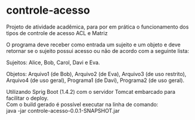 # controle-acesso
<p>Projeto de atividade acadêmica, para por em prática o funcionamento dos tipos de controle de acesso ACL e Matriz</p>

O programa deve receber como entrada um sujeito e um objeto e deve retornar se o sujeito possui acesso ou não de acordo com a seguinte lista: <br/>
<p>Sujeitos: Alice, Bob, Carol, Davi e Eva.</p>
<p>Objetos: Arquivo1 (de Bob), Arquivo2 (de Eva), Arquivo3 (de uso restrito), Arquivo4 (de uso geral), Programa1 (de Davi), Programa2 (de uso geral).</p>

Utilizando Sprig Boot (1.4.2) com o servidor Tomcat embarcado para facilitar o deploy. <br/>
Com o build gerado é possível executar na linha de comando:<br/>
java -jar controle-acesso-0.0.1-SNAPSHOT.jar
